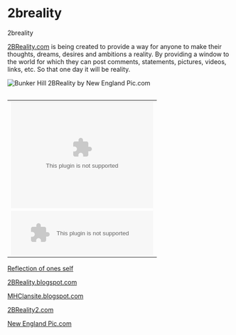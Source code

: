 2breality
=========

2breality   

[2BReality.com](http://2breality.com/) is being created to provide a way for anyone to make their thoughts, dreams, desires and ambitions a reality. By providing a window to the world for which they can post comments, statements, pictures, videos, links, etc. So that one day it will be reality.

![Bunker Hill 2BReality by New England Pic.com](https://lh5.googleusercontent.com/-bnjEegp_2KY/UVbP0IWjtcI/AAAAAAAAt38/kFxs0z_WptQ/s540/_DSC6915.JPG)

<table border='0' cellpadding='0' align="left">
<!-- begin video window... -->
<tr><td>
<OBJECT id='rvocx' classid='clsid:CFCDAA03-8BE4-11cf-B84B-0020AFBBCCFA'
width="320" height="240">
<param name='src' value="The URL of your Media file">
<param name='autostart' value="true">
<param name='controls' value="imagewindow">
<param name='console' value="video">
<param name='loop' value="true">
<EMBED src="http://www.youtube.com/watch?v=DtWOyKqlo10&feature=player_embedded" width="320" height="240" 
loop="true" type="audio/x-pn-realaudio-plugin" controls="imagewindow" console="video" autostart="true">
</EMBED>
</OBJECT>
</td></tr>
<!-- ...end video window -->
<!-- begin control panel... -->
<tr><td>
<OBJECT id='rvocx' classid='clsid:CFCDAA03-8BE4-11cf-B84B-0020AFBBCCFA'
width="320" height="100">
<param name='src' value="http://www.youtube.com/watch?v=DtWOyKqlo10&feature=player_embedded">
<param name='autostart' value="true">
<param name='controls' value="all">
<param name='console' value="video">
<EMBED src="The URL of your Media file" width="320" height="100"
controls="all" type="audio/x-pn-realaudio-plugin" console="video" autostart="true"> 
</EMBED>
</OBJECT>
</td></tr>
<!-- ...end control panel -->
</table>

[Reflection of ones self](https://www.backprint.com/view_user_photo.asp?PID=bp%1D%7FFs&EVENTID=85397&PWD=0&ID=119291179)

[2BReality.blogspot.com](http://2breality.blogspot.com/)

[MHClansite.blogspot.com](http://mhclansite.blogspot.com/)

[2BReality2.com](http://2BReality2.com)

[New England Pic.com](http://newenglandpic.com)  


